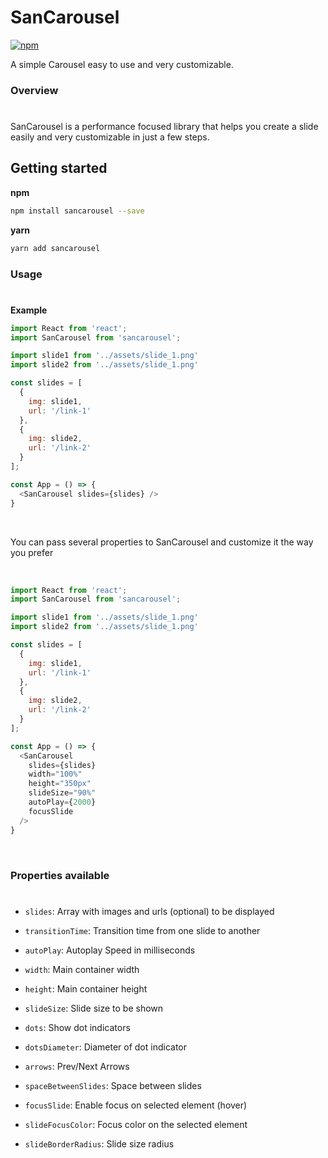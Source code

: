# SanCarousel
[![npm](https://img.shields.io/npm/v/sancarousel?color=04D361)](https://www.npmjs.com/package/sancarousel)

A simple Carousel easy to use and very customizable.

### Overview
#
SanCarousel is a performance focused library that helps you create a slide easily and very customizable in just a few steps.


## Getting started
**npm**
```bash
npm install sancarousel --save
```

**yarn**
```bash
yarn add sancarousel
```

### Usage
#
**Example**
```js
import React from 'react';
import SanCarousel from 'sancarousel';

import slide1 from '../assets/slide_1.png'
import slide2 from '../assets/slide_1.png'

const slides = [
  {
    img: slide1,
    url: '/link-1'
  },
  {
    img: slide2,
    url: '/link-2'
  }
];

const App = () => {
  <SanCarousel slides={slides} />
}
```
<br>

You can pass several properties to SanCarousel and customize it the way you prefer

<br>

```js
import React from 'react';
import SanCarousel from 'sancarousel';

import slide1 from '../assets/slide_1.png'
import slide2 from '../assets/slide_1.png'

const slides = [
  {
    img: slide1,
    url: '/link-1'
  },
  {
    img: slide2,
    url: '/link-2'
  }
];

const App = () => {
  <SanCarousel
    slides={slides}
    width="100%"
    height="350px"
    slideSize="90%"
    autoPlay={2000}
    focusSlide
  />
}
```
<br>

### Properties available
#

* `slides`: Array with images and urls (optional) to be displayed

* `transitionTime`: Transition time from one slide to another

* `autoPlay`: Autoplay Speed in milliseconds

* `width`: Main container width

* `height`: Main container height

* `slideSize`: Slide size to be shown

* `dots`: Show dot indicators

* `dotsDiameter`: Diameter of dot indicator

* `arrows`: Prev/Next Arrows

* `spaceBetweenSlides`: Space between slides

* `focusSlide`: Enable focus on selected element (hover)

* `slideFocusColor`: Focus color on the selected element

* `slideBorderRadius`: Slide size radius
